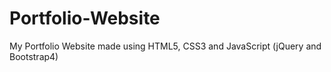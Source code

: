 # Portfolio-Website

My Portfolio Website made using HTML5, CSS3 and JavaScript (jQuery and Bootstrap4)
